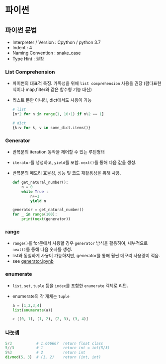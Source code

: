 # 파이썬

## 파이썬 문법

- Interpreter / Version : Cpython / python 3.7
- Indent : 4
- Naming Convention : snake_case
- Type Hint : 권장

### List Comprehension

- 파이썬의 대표적 특징. 가독성을 위해 `list comprehension` 사용을 권장 (람다표현식이나 map,filter와 같은 함수형 기능 대신)
- 리스트 뿐만 아니라, dict에서도 사용이 가능

  ```python
  # list
  [n*2 for n in range(1, 10+1) if n%2 == 1]

  # dict
  {k:v for k, v in some_dict.items()}
  ```

### Generator

- 반복문의 iteration 동작을 제어할 수 있는 루틴형태
- `iterator`를 생성하고, `yield`를 포함. `next()`를 통해 다음 값을 생성.
- 반복문의 메모리 효율성, 성능 및 코드 재활용성을 위해 사용.

  ```python
  def get_natural_number():
      n = 0
      while True :
          n+=1
          yield n

  generator = get_natural_number()
  for _ in range(100):
      print(next(generator))
  ```

### range

- `range()`를 for문에서 사용할 경우 `generator` 방식을 활용하여, 내부적으로 `next()`를 통해 다음 숫자를 생성.
- list와 동일하게 사용이 가능하지만, generator를 통해 훨씬 메모리 사용량이 적음.
- see [generator.ipynb](generator.ipynb)

### enumerate

- `list`, `set`, `tuple` 등을 `index`를 포함한 `enumerate` 객체로 리턴.
- enumerate의 각 개체는 `tuple`

  ```python
  a = [1,2,3,4]
  list(enumerate(a))

  > [(0, 1), (1, 2), (2, 3), (3, 4)]
  ```

### 나눗셈

```python
5/3           # 1.666667  return float class
5//3          # 1         return int = int(5/3)
5%3           # 2         return int
divmod(5, 3)  # (1, 2)    return (int, int)
```
